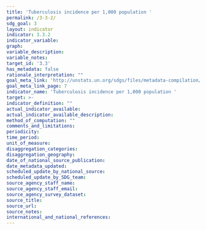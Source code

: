 ```yaml
---
title: 'Tuberculosis incidence per 1,000 population '
permalink: /3-3-2/
sdg_goal: 3
layout: indicator
indicator: 3.3.2
indicator_variable: 
graph: 
variable_description: 
variable_notes: 
target_id: '3.3'
has_metadata: false
rationale_interpretation: ""
goal_meta_link: 'http://unstats.un.org/sdgs/files/metadata-compilation/Metadata-Goal-3.pdf'
goal_meta_link_page: 7
indicator_name: 'Tuberculosis incidence per 1,000 population '
target: >-
indicator_definition: ""
actual_indicator_available: 
actual_indicator_available_description: 
method_of_computation: ""
comments_and_limitations: 
periodicity: 
time_period: 
unit_of_measure: 
disaggregation_categories: 
disaggregation_geography: 
date_of_national_source_publication: 
date_metadata_updated: 
scheduled_update_by_national_source: 
scheduled_update_by_SDG_team: 
source_agency_staff_name: 
source_agency_staff_email: 
source_agency_survey_dataset: 
source_title: 
source_url: 
source_notes: 
international_and_national_references: 
---
```


